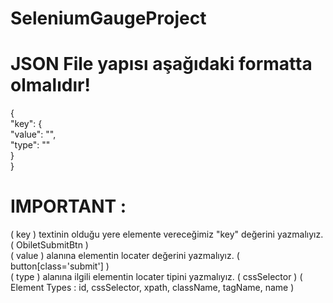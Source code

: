 # SeleniumGaugeProject


# JSON File yapısı aşağıdaki formatta olmalıdır!
  {                                                                                                                                                                       
      "key": {                                                       
      "value": "",                                                                 
      "type": ""          
      }                                                                                                                                                                   
  }
 
# IMPORTANT :
  ( key ) textinin olduğu yere elemente vereceğimiz "key" değerini yazmalıyız. ( ObiletSubmitBtn )                                                                       
  ( value ) alanına elementin locater değerini yazmalıyız. ( button[class='submit'] )                                                                                     
  ( type ) alanına ilgili elementin locater tipini yazmalıyız. ( cssSelector ) ( Element Types : id, cssSelector, xpath, className, tagName, name ) 
